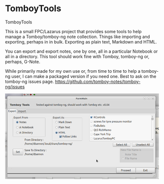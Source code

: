 TomboyTools
===========

TomboyTools



This is a small FPC/Lazarus project that provides some tools to help manage a Tomboy/tomboy-ng note collection. Things like importing and exporting, perhaps in in bulk. Exporting as plain text, Markdown and HTML.



You can export and export notes, one by one, all in a particular Notebook or all in a directory.  This tool should work fine with Tomboy, tomboy-ng or, perhaps, G-Note.



While primarily made for my own use or, from time to time to help a tomboy-ng user, I can make a packaged version if you need one. Best to ask on the tomboy-ng issues page. https://github.com/tomboy-notes/tomboy-ng/issues



<p align="center"><img src="https://github.com/davidbannon/TomboyTools/blob/main/Gallery/TTScreen.png"></p>
